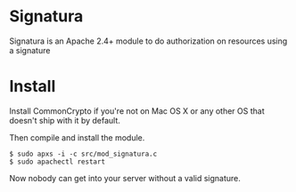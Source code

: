 # Signatura

Signatura is an Apache 2.4+ module to do authorization on resources using a signature

# Install

Install CommonCrypto if you're not on Mac OS X or any other OS that doesn't ship with it by default.

Then compile and install the module.

    $ sudo apxs -i -c src/mod_signatura.c
    $ sudo apachectl restart

Now nobody can get into your server without a valid signature.
